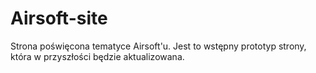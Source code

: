 # Airsoft-site
Strona poświęcona tematyce Airsoft'u. Jest to wstępny prototyp strony, która w przyszłości będzie aktualizowana.

